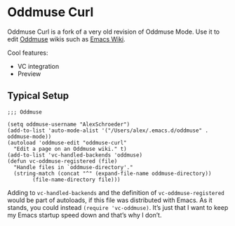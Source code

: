 # Oddmuse Curl

Oddmuse Curl is a fork of a very old revision of Oddmuse Mode. Use it
to edit [Oddmuse](https://oddmuse.org/) wikis such as
[Emacs Wiki](https://emacswiki.org/).

Cool features:

* VC integration
* Preview

## Typical Setup

```
;;; Oddmuse

(setq oddmuse-username "AlexSchroeder")
(add-to-list 'auto-mode-alist '("/Users/alex/.emacs.d/oddmuse" . oddmuse-mode))
(autoload 'oddmuse-edit "oddmuse-curl"
  "Edit a page on an Oddmuse wiki." t)
(add-to-list 'vc-handled-backends 'oddmuse)
(defun vc-oddmuse-registered (file)
  "Handle files in `oddmuse-directory'."
  (string-match (concat "^" (expand-file-name oddmuse-directory))
		(file-name-directory file)))
```

Adding to `vc-handled-backends` and the definition of
`vc-oddmuse-registered` would be part of autoloads, if this file was
distributed with Emacs. As it stands, you could instead `(require
'vc-oddmuse)`. It’s just that I want to keep my Emacs startup speed
down and that’s why I don’t.
